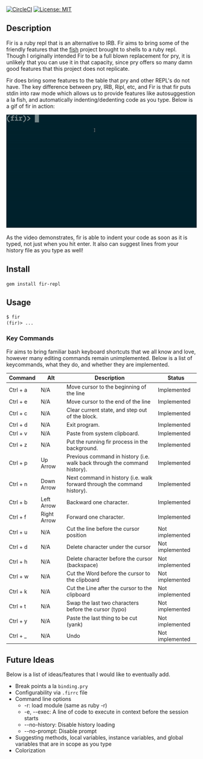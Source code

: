 [![CircleCI](https://circleci.com/gh/dnasseri/fir.svg?style=svg&circle-token=547487bfcc46230ec60829366533cbbad14524ee)](https://circleci.com/gh/dnasseri/fir)
[![License: MIT](https://img.shields.io/badge/License-MIT-yellow.svg)](https://opensource.org/licenses/MIT)

## Description

Fir is a ruby repl that is an alternative to IRB. Fir aims to bring some of the friendly features that the [fish](https://github.com/fish-shell/fish-shell) project brought to shells to a ruby repl. Though I originally intended Fir to be a full blown replacement for pry, it is unlikely that you can use it in that capacity, since pry offers so many damn good features that this project does not replicate.

Fir does bring some features to the table that pry and other REPL's do not have. The key difference between pry, IRB, Ripl, etc, and Fir is that fir puts stdin into raw mode which allows us to provide features like autosuggestion a la fish, and automatically indenting/dedenting code as you type. Below is a gif of fir in action:

![Fir in Action](fir-example.gif?raw=true "Fir in action")

As the video demonstrates, fir is able to indent your code as soon as it is typed, not just when you hit enter. It also can suggest lines from your history file as you type as well!

## Install
```
gem install fir-repl
```

## Usage
```
$ fir
(fir)> ...
```

### Key Commands
Fir aims to bring familiar bash keyboard shortcuts that we all know and love, however many editing commands remain unimplemented. Below is a list of keycommands, what they do, and whether they are implemented.

| Command | Alt | Description | Status |
| --- | --- | --- | --- |
| Ctrl + a | N/A | Move cursor to the beginning of the line | Implemented |
| Ctrl + e | N/A | Move cursor to the end of the line | Implemented |
| Ctrl + c | N/A | Clear current state, and step out of the block. | Implemented |
| Ctrl + d | N/A | Exit program. | Implemented |
| Ctrl + v | N/A | Paste from system clipboard. | Implemented |
| Ctrl + z | N/A | Put the running fir process in the background. | Implemented |
| Ctrl + p | Up Arrow | Previous command in history (i.e. walk back through the command history). | Implemented |
| Ctrl + n | Down Arrow | Next command in history (i.e. walk forward through the command history). | Implemented |
| Ctrl + b | Left Arrow | Backward one character. | Implemented |
| Ctrl + f | Right Arrow | Forward one character. | Implemented |
| Ctrl + u | N/A | Cut the line before the cursor position               | Not implemented |
| Ctrl + d | N/A | Delete character under the cursor                     | Not implemented |
| Ctrl + h | N/A | Delete character before the cursor (backspace)        | Not implemented |
| Ctrl + w | N/A | Cut the Word before the cursor to the clipboard       | Not implemented |
| Ctrl + k | N/A | Cut the Line after the cursor to the clipboard        | Not implemented |
| Ctrl + t | N/A | Swap the last two characters before the cursor (typo) | Not implemented |
| Ctrl + y | N/A | Paste the last thing to be cut (yank)                 | Not implemented |
| Сtrl + _ | N/A | Undo                                                  | Not implemented |

## Future Ideas
Below is a list of ideas/features that I would like to eventually add.

* Break points a la `binding.pry`
* Configurability via `.firrc` file
* Command line options
	* -r: load module (same as ruby -r)
	* -e, --exec: A line of code to execute in context before the session starts
	* --no-history: Disable history loading
	* --no-prompt: Disable prompt
* Suggesting methods, local variables, instance variables, and global variables that are in scope as you type
* Colorization
